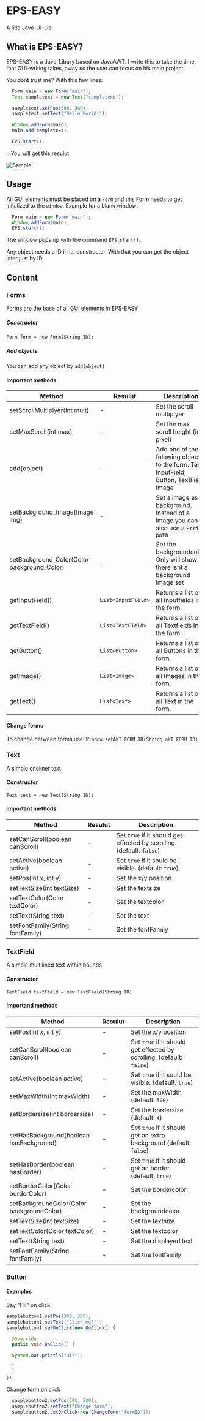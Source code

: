 # EPS-EASY
A litle Java-UI-Lib

## What is EPS-EASY?

EPS-EASY is a Java-Libary based on JavaAWT. I write this to take the time, that GUI-writing takes, away so the user can focus on his main project.

You dont trust me?
With this few lines:

```java
  Form main = new Form("main");
  Text sampletext = new Text("sampletext");

  sampletext.setPos(500, 300);
  sampletext.setText("Hello World!");

  Window.addForm(main);
  main.add(sampletext);

  EPS.start();
```
...You will get this resulut:

![Sample](https://i.imgur.com/iK7L38x.png)

## Usage

All GUI elements must be placed on a `Form` and this Form needs to get initalized to the `window`.
Example for a blank window:

```java
  Form main = new Form("main");
  Window.addForm(main);
  EPS.start();
```

The window pops up with the command `EPS.start()`.

Any object needs a ID in its constructor. With that you can get the object later just by ID. 

## Content

### Forms

Forms are the base of all GUI elements in EPS-EASY

##### Constructor

`Form form = new Form(String ID);`

##### Add objects

You can add any object by `add(object)`

#### Important methods

|Method|Resulut|Description|
|--------|-----|----------|
|setScrollMultiplyer(int mult)|-|Set the scroll multiplyer|
|setMaxScroll(int max)|-|Set the max scroll height (in pixel)|
|add(object)|-|Add one of the folowing objects to the form: Text, InputField, Button, TextField, Image|
|setBackground_Image(Image img)|-|Set a image as background. Instead of a image you can also use a `String path`|
|setBackground_Color(Color background_Color)|-|Set the backgroundcolor. Only will show if there isnt a background image set| 
|getInputField()|`List<InputField>`|Returns a list of all Inputfields in the form.|
|getTextField()|`List<TextField>`|Returns a list of all Textfields in the form.|
|getButton()|`List<Button>`|Returns a list of all Buttons in the form.|
|getImage()|`List<Image>`|Returns a list of all Images in the form.|
|getText()|`List<Text>`|Returns a list of all Text in the form.|

#### Change forms

To change between forms use:
`Window.setAKT_FORM_ID(String aKT_FORM_ID)`

### Text

A simple oneliner text

#### Constructor

`Text text = new Text(String ID);`

#### Important methods

|Method|Resulut|Description|
|--------|-----|----------|
|setCanScroll(boolean canScroll)|-|Set `true` if it should get effected by scrolling. (default: `false`)|
|setActive(boolean active)|-|Set `true` if it sould be visible. (default: `true`)|
|setPos(int x, int y)|-|Set the x/y position.|
|setTextSize(int textSize)|-|Set the textsize|
|setTextColor(Color textColor)|-|Set the textcolor|
|setText(String text)|-|Set the text|
|setFontFamily(String fontFamily)|-|Set the fontFamily|

### TextField

A simple multilined text within bounds

#### Constructor

`TextField textField = new TextField(String ID)`

#### Importand methods

|Method|Resulut|Description|
|------|-------|----------|
|setPos(int x, int y)|-|Set the x/y position|
|setCanScroll(boolean canScroll)|-|Set `true` if it should get effected by scrolling. (default: `false`)|
|setActive(boolean active)|-|Set `true` if it sould be visible. (default: `true`)|
|setMaxWidth(int maxWidth)|-|Set the maxWidth (default: `500`)|
|setBordersize(int bordersize)|-|Set the bordersize (default: `4`)|
|setHasBackground(boolean hasBackground)|-|Set `true` if it should get an extra background (default: `false`)|
|setHasBorder(boolean hasBorder)|-|Set `true` if it should get an border. (default: `true`)
|setBorderColor(Color borderColor)|-|Set the bordercolor.|
|setBackgroundColor(Color backgroundColor)|-|Set the backgroundcolor|
|setTextSize(int textSize)|-|Set the textsize|
|setTextColor(Color textColor)|-|Set the textcolor|
|setText(String text)|-|Set the displayed text|
|setFontFamily(String fontFamily)|-|Set the fontfamily|

### Button

#### Examples

   Say "Hi!" on click
```java
samplebutton1.setPos(300, 300);
samplebutton1.setText("Click me!");
samplebutton1.setOnClick(new OnClick() {

  @Override
  public void OnClick() {

  System.out.println("Hi!");

  }

});
```
  Change form on click
```java
  samplebutton2.setPos(300, 500);
  samplebutton2.setText("Change form");
  samplebutton2.setOnClick(new ChangeForm("formID"));
```
